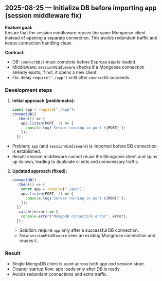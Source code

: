 ## 2025-08-25 — Initialize DB before importing app (session middleware fix)

**Feature goal:**  
Ensure that the session middleware reuses the same Mongoose client instead of opening a separate connection. This avoids redundant traffic and keeps connection handling clean.

**Contract:**  
- DB: `connectDB()` must complete before Express app is loaded.  
- Middleware: `sessionMiddleware` checks if a Mongoose connection already exists; if not, it opens a new client.  
- Fix: delay `require("./app")` until after `connectDB` succeeds.

### Development steps
1. **Initial approach (problematic):**
   ```js
   const app = require("./app");
   connectDB()
     .then(() => {
       app.listen(PORT, () => {
         console.log(`Server running on port ${PORT}`);
       });
     });
	```

* Problem: `app` (and `sessionMiddleware`) is imported before DB connection is established.
* Result: session middleware cannot reuse the Mongoose client and spins up its own, leading to duplicate clients and unnecessary traffic.

2. **Updated approach (fixed):**
   ```js
   connectDB()
     .then(() => {
       const app = require("./app");
       app.listen(PORT, () => {
         console.log(`Server running on port ${PORT}`);
       });
     })
     .catch((error) => {
       console.error("MongoDB connection error", error);
     });
   ```

   * Solution: require `app` only after a successful DB connection.
   * Now `sessionMiddleware` sees an existing Mongoose connection and reuses it.

### Result

* Single MongoDB client is used across both app and session store.
* Cleaner startup flow: app loads only after DB is ready.
* Avoids redundant connections and extra traffic.
